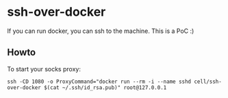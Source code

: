 # ssh-over-docker
If you can run docker, you can ssh to the machine. This is a PoC :)

## Howto
To start your socks proxy:

    ssh -CD 1080 -o ProxyCommand="docker run --rm -i --name sshd cell/ssh-over-docker $(cat ~/.ssh/id_rsa.pub)" root@127.0.0.1

